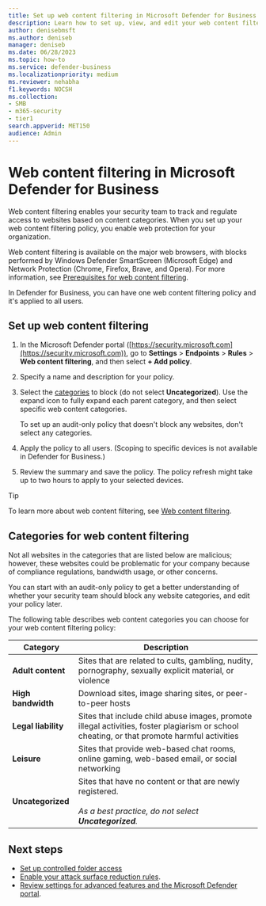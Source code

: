 ```yaml
---
title: Set up web content filtering in Microsoft Defender for Business
description: Learn how to set up, view, and edit your web content filtering policy in Microsoft Defender for Business.
author: denisebmsft
ms.author: deniseb
manager: deniseb
ms.date: 06/28/2023
ms.topic: how-to
ms.service: defender-business
ms.localizationpriority: medium
ms.reviewer: nehabha
f1.keywords: NOCSH
ms.collection:
- SMB
- m365-security
- tier1
search.appverid: MET150
audience: Admin
---
```


# Web content filtering in Microsoft Defender for Business

Web content filtering enables your security team to track and regulate access to websites based on content categories. When you set up your web content filtering policy, you enable web protection for your organization.

Web content filtering is available on the major web browsers, with blocks performed by Windows Defender SmartScreen (Microsoft Edge) and Network Protection (Chrome, Firefox, Brave, and Opera). For more information, see [Prerequisites for web content filtering](/defender-endpoint/web-content-filtering#prerequisites).

In Defender for Business, you can have one web content filtering policy and it's applied to all users.

## Set up web content filtering

1. In the Microsoft Defender portal ([https://security.microsoft.com](https://security.microsoft.com)), go to **Settings** > **Endpoints** > **Rules** > **Web content filtering**, and then select **+ Add policy**.

2. Specify a name and description for your policy.

3. Select the [categories](#categories-for-web-content-filtering) to block (do not select **Uncategorized**). Use the expand icon to fully expand each parent category, and then select specific web content categories.

   To set up an audit-only policy that doesn't block any websites, don't select any categories.

4. Apply the policy to all users. (Scoping to specific devices is not available in Defender for Business.)

5. Review the summary and save the policy. The policy refresh might take up to two hours to apply to your selected devices.

> [!TIP]
> To learn more about web content filtering, see [Web content filtering](/defender-endpoint/web-content-filtering).

## Categories for web content filtering

Not all websites in the categories that are listed below are malicious; however, these websites could be problematic for your company because of compliance regulations, bandwidth usage, or other concerns.

You can start with an audit-only policy to get a better understanding of whether your security team should block any website categories, and edit your policy later.

The following table describes web content categories you can choose for your web content filtering policy:

|Category|Description|
|---|---|
|**Adult content**|Sites that are related to cults, gambling, nudity, pornography, sexually explicit material, or violence|
|**High bandwidth**|Download sites, image sharing sites, or peer-to-peer hosts|
|**Legal liability**|Sites that include child abuse images, promote illegal activities, foster plagiarism or school cheating, or that promote harmful activities|
|**Leisure**|Sites that provide web-based chat rooms, online gaming, web-based email, or social networking|
|**Uncategorized**|Sites that have no content or that are newly registered. <br/><br/>*As a best practice, do not select **Uncategorized**.*|

## Next steps

- [Set up controlled folder access](mdb-controlled-folder-access.md)
- [Enable your attack surface reduction rules](mdb-asr.md).
- [Review settings for advanced features and the Microsoft Defender portal](mdb-portal-advanced-feature-settings.md).
